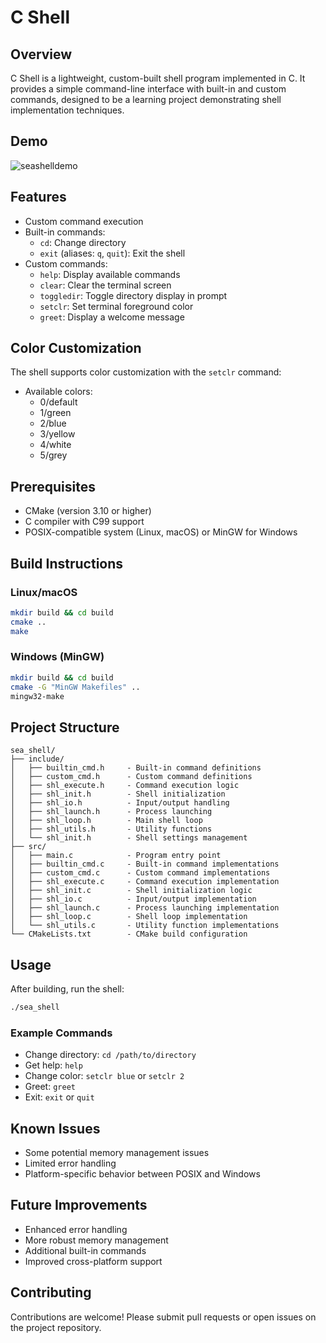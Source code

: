 # C Shell

## Overview

C Shell is a lightweight, custom-built shell program implemented in C. It provides a simple command-line interface with built-in and custom commands, designed to be a learning project demonstrating shell implementation techniques.

## Demo

![seashelldemo](https://github.com/user-attachments/assets/08617139-626f-42cf-9126-acc7215b7f55)


## Features

- Custom command execution
- Built-in commands:
  - `cd`: Change directory
  - `exit` (aliases: `q`, `quit`): Exit the shell
- Custom commands:
  - `help`: Display available commands
  - `clear`: Clear the terminal screen
  - `toggledir`: Toggle directory display in prompt
  - `setclr`: Set terminal foreground color
  - `greet`: Display a welcome message

## Color Customization

The shell supports color customization with the `setclr` command:
- Available colors:
  - 0/default
  - 1/green
  - 2/blue
  - 3/yellow
  - 4/white
  - 5/grey

## Prerequisites

- CMake (version 3.10 or higher)
- C compiler with C99 support
- POSIX-compatible system (Linux, macOS) or MinGW for Windows

## Build Instructions

### Linux/macOS

```bash
mkdir build && cd build
cmake ..
make
```

### Windows (MinGW)

```bash
mkdir build && cd build
cmake -G "MinGW Makefiles" ..
mingw32-make
```

## Project Structure

```
sea_shell/
├── include/
│   ├── builtin_cmd.h     - Built-in command definitions
│   ├── custom_cmd.h      - Custom command definitions
│   ├── shl_execute.h     - Command execution logic
│   ├── shl_init.h        - Shell initialization
│   ├── shl_io.h          - Input/output handling
│   ├── shl_launch.h      - Process launching
│   ├── shl_loop.h        - Main shell loop
│   ├── shl_utils.h       - Utility functions
│   └── shl_init.h        - Shell settings management
├── src/
│   ├── main.c            - Program entry point
│   ├── builtin_cmd.c     - Built-in command implementations
│   ├── custom_cmd.c      - Custom command implementations
│   ├── shl_execute.c     - Command execution implementation
│   ├── shl_init.c        - Shell initialization logic
│   ├── shl_io.c          - Input/output implementation
│   ├── shl_launch.c      - Process launching implementation
│   ├── shl_loop.c        - Shell loop implementation
│   └── shl_utils.c       - Utility function implementations
└── CMakeLists.txt        - CMake build configuration
```

## Usage

After building, run the shell:

```bash
./sea_shell
```

### Example Commands

- Change directory: `cd /path/to/directory`
- Get help: `help`
- Change color: `setclr blue` or `setclr 2`
- Greet: `greet`
- Exit: `exit` or `quit`

## Known Issues

- Some potential memory management issues
- Limited error handling
- Platform-specific behavior between POSIX and Windows

## Future Improvements

- Enhanced error handling
- More robust memory management
- Additional built-in commands
- Improved cross-platform support

## Contributing

Contributions are welcome! Please submit pull requests or open issues on the project repository.

